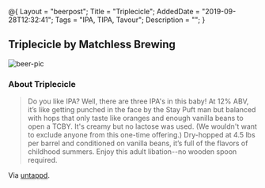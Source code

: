 @{
 Layout = "beerpost";
 Title = "Triplecicle";
 AddedDate = "2019-09-28T12:32:41";
 Tags = "IPA, TIPA, Tavour";
 Description = "";
 }
 

## Triplecicle by Matchless Brewing

![beer-pic]

### About Triplecicle

> Do you like IPA? Well, there are three IPA's in this baby! At 12% ABV, it’s like getting punched in the face by the Stay Puft man but balanced with hops that only taste like oranges and enough vanilla beans to open a TCBY. It's creamy but no lactose was used. (We wouldn't want to exclude anyone from this one-time offering.) Dry-hopped at 4.5 lbs per barrel and conditioned on vanilla beans, it’s full of the flavors of childhood summers. Enjoy this adult libation--no wooden spoon required.

Via [untappd][untappd-url].

[untappd-url]: <https://untappd.com//b/matchless-brewing-triplecicle/3389189>
[beer-pic]: https://jasonpowley.com/assets/img/2019-09-28-triplecicle.jpeg "Triplecicle by Matchless Brewing"
